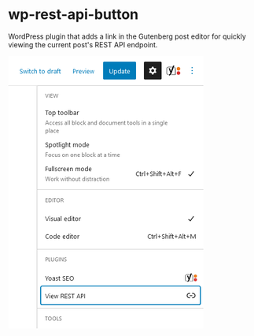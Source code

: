 # wp-rest-api-button
WordPress plugin that adds a link in the Gutenberg post editor for quickly viewing the current post's REST API endpoint.

![screenshot](screenshot.png)
